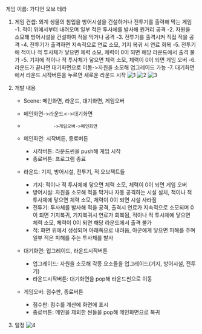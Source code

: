 게임 이름: 가디언 오브 테라

1. 게임 컨셉: 외계 생물의 침입을 방어시설을 건설하거나 전투기를 출력해 막는 게임
   -1. 적이 위에서부터 내려오며 일부 적은 투사체를 발사해 원거리 공격
   -2. 자원을 소모해 방어시설을 건설하여 적을 막거나 공격
   -3. 전투기를 출격시켜 직접 적을 공격
   -4. 전투기가 출격하면 지속적으로 연료 소모, 기지 복귀 시 연료 회복
   -5. 전투기에 적이나 적 투사체가 닿으면 체력 소모, 체력이 0이 되면 해당 라운드에서 출격 불가
   -5. 기지에 적이나 적 투사체가 닿으면 체력 소모, 체력이 0이 되면 게임 오버
   -6. 라운드가 끝나면 대기화면으로 이동->자원을 소모해 업그레이드 가능
   -7. 대기화면에서 라운드 시작버튼을 누르면 새로운 라운드 시작
   ![1](https://github.com/user-attachments/assets/7b071a87-4be8-4c40-a69e-8b147fda04b9)
   ![2](https://github.com/user-attachments/assets/61fb7f1b-43d0-4f87-b8cf-ee52eeff512a)
   ![3](https://github.com/user-attachments/assets/af07c9ee-6643-427a-a368-cdbbc375130e)

   
3. 개발 내용
   - Scene: 메인화면, 라운드, 대기화면, 게임오버
   - 메인화면->라운드<->대기화면
  
   -                ->게임오버->메인화면
   - 메인화면: 시작버튼, 종료버튼
     - 시작버튼: 라운드씬을 push해 게임 시작
     - 종료버튼: 프로그램 종료
    - 라운드: 기지, 방어시설, 전투기, 적 오브젝트들
      - 기지: 적이나 적 투사체에 닿으면 체력 소모, 체력이 0이 되면 게임 오버
      - 방어시설: 자원을 소모해 적을 막거나 자동 공격하는 시설 설치, 적이나 적 투사체에 닿으면 체력 소모, 체력이 0이 되면 시설 사라짐
      - 전투기: 투사체를 발사해 적을 공격, 출격시 연료가 지속적으로 소모되며 0이 되면 기지복귀, 기지복귀시 연료가 회복됨, 적이나 적 투사체에 닿으면 체력 소모, 체력이 0이 되면 해당 라운드에서 출격 불가
      - 적: 화면 위에서 생성되며 아래쪽으로 내려옴, 아군에게 닿으면 피해를 주며 일부 적은 피해를 주는 투사체를 발사
    - 대기화면: 업그레이드, 라운드시작버튼
      - 업그레이드: 자원을 소모해 각종 요소들을 업그레이드(기지, 방어시설, 전투기)
      - 라운드시작버튼: 대기화면을 pop해 라운드씬으로 이동
    - 게임오버: 점수판, 종료버튼
      - 점수판: 점수를 계산에 화면에 표시
      - 종료버튼: 메인을 제외한 씬들을 pop해 메인화면으로 복귀

4. 일정
   ![4](https://github.com/user-attachments/assets/dee6a906-2cce-44ef-86bd-edbf69b5f974)
